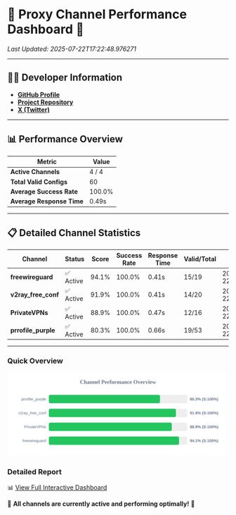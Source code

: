 # 🌟 Proxy Channel Performance Dashboard 🌟

_Last Updated: 2025-07-22T17:22:48.976271_

---

## 👩‍💻 Developer Information

- **[GitHub Profile](https://github.com/4n0nymou3)**  
- **[Project Repository](https://github.com/4n0nymou3/multi-proxy-config-fetcher)**  
- **[X (Twitter)](https://x.com/4n0nymou3)**  

---

## 📊 Performance Overview

| Metric                | Value       |
|-----------------------|-------------|
| **Active Channels**   | 4 / 4       |
| **Total Valid Configs** | 60          |
| **Average Success Rate** | 100.0%      |
| **Average Response Time** | 0.49s       |

---

## 📋 Detailed Channel Statistics

| Channel          | Status     | Score  | Success Rate | Response Time | Valid/Total | Last Success               |
|------------------|------------|--------|--------------|---------------|-------------|----------------------------|
| **freewireguard**  | ✅ Active  | 94.1%  | 100.0% | 0.41s         | 15/19       | 2025-07-22T17:22:48.974941 |
| **v2ray_free_conf**  | ✅ Active  | 91.9%  | 100.0% | 0.41s         | 14/20       | 2025-07-22T17:22:48.024634 |
| **PrivateVPNs**  | ✅ Active  | 88.9%  | 100.0% | 0.47s         | 12/16       | 2025-07-22T17:22:48.535991 |
| **prrofile_purple**  | ✅ Active  | 80.3%  | 100.0% | 0.66s         | 19/53       | 2025-07-22T17:22:47.574384 |

---

### Quick Overview
<div align="center">
  <a href="https://raw.githubusercontent.com/nullluser/NullRepo/refs/heads/main/assets/channel_stats_chart.svg">
    <img src="https://raw.githubusercontent.com/nullluser/NullRepo/refs/heads/main/assets/channel_stats_chart.svg" alt="Source Performance Statistics" width="800">
  </a>
</div>

### Detailed Report
📊 [View Full Interactive Dashboard](https://htmlpreview.github.io/?https://github.com/nullluser/NullRepo/blob/main/assets/performance_report.html)

🎉 **All channels are currently active and performing optimally!** 🎉
